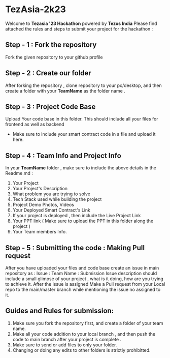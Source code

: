 # TezAsia-2k23
Welcome to **Tezasia '23 Hackathon** powered by **Tezos India** 
Please find attached the rules and steps to submit your project for the hackathon : 

## Step - 1 : Fork the repository
Fork the given repository to your github profile

## Step - 2 :  Create our folder
After forking the repository , clone repository to your pc/desktop, and then create a folder with your **TeamName** as the folder name .

## Step - 3 : Project Code Base
Upload Your code base in this folder.
This should include all your files for frontend as well as backend
* Make sure to include your smart contract code in a file and upload it here.
     

## Step - 4 : Team Info and Project Info
In your **TeamName** folder , make sure to include the above details in the Readme.md : 
  1. Your Project
  2. Your Project's Description
  3. What problem you are trying to solve
  4. Tech Stack used while building the project
  5. Project Demo Photos, Videos 
  6. Your Deployed Smart Contract's Link
  7. If your project is deployed , then include the Live Project Link
  8. Your PPT link ( Make sure to upload the PPT in this folder along the project )
  9. Your Team members Info.

## Step - 5 :  Submitting the code : Making Pull request
After you have uploaded your files and code base
create an issue in main repository as : 
  Issue :  Team Name : Submission
  Issue description should include a small glimpse of your project , what is it doing, how are you trying to achieve it.
After the issue is assigned
Make a Pull request from your Local repo to the main/master branch while mentioning the issue no assigned to it.

## Guides and Rules for submission:
1. Make sure you fork the repository first, and create a folder of your team name.
2. Make all your code addition to your local branch , and then push the code to main branch after your project is complete .
3. Make sure to send or add files to only your folder.
4. Changing or doing any edits to other folders is strictly prohibitted. 
